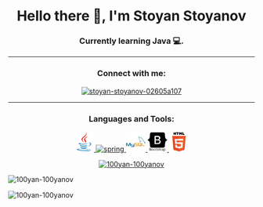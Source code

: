 <h1 align="center">Hello there 👋, I'm Stoyan Stoyanov</h1>
<h3 align="center">Currently learning Java 💻.</h3>
<hr>
<h3 align="center">Connect with me:</h3>
<p align="center">
<a href="https://linkedin.com/in/stoyan-stoyanov-02605a107" target="blank"><img align="center" src="https://raw.githubusercontent.com/rahuldkjain/github-profile-readme-generator/master/src/images/icons/Social/linked-in-alt.svg" alt="stoyan-stoyanov-02605a107" height="30" width="40" /></a>
</p>
<hr>
<h3 align="center">Languages and Tools:</h3>
<p align="center"> <a href="https://www.java.com" target="_blank" rel="noreferrer"> <img src="https://raw.githubusercontent.com/devicons/devicon/master/icons/java/java-original.svg" alt="java" width="40" height="40"/> </a> <a href="https://spring.io/" target="_blank" rel="noreferrer"> <img src="https://www.vectorlogo.zone/logos/springio/springio-icon.svg" alt="spring" width="40" height="40"/> </a> <a href="https://www.mysql.com/" target="_blank" rel="noreferrer"> <img src="https://raw.githubusercontent.com/devicons/devicon/master/icons/mysql/mysql-original-wordmark.svg" alt="mysql" width="40" height="40"/> </a>  <a href="https://getbootstrap.com" target="_blank" rel="noreferrer"> <img src="https://raw.githubusercontent.com/devicons/devicon/master/icons/bootstrap/bootstrap-plain-wordmark.svg" alt="bootstrap" width="40" height="40"/> </a> <a href="https://www.w3.org/html/" target="_blank" rel="noreferrer"> <img src="https://raw.githubusercontent.com/devicons/devicon/master/icons/html5/html5-original-wordmark.svg" alt="html5" width="40" height="40"/> </a> </p>

<p align="center"> <a href="https://github.com/ryo-ma/github-profile-trophy"><img src="https://github-profile-trophy.vercel.app/?username=100yan-100yanov&theme=onedark" alt="100yan-100yanov" /></a> </p>

<p>&nbsp;<img align="left" src="https://github-readme-stats.vercel.app/api?username=100yan-100yanov&theme=onedark" alt="100yan-100yanov" /></p>
<p><img align="center" src="https://github-readme-stats.vercel.app/api/top-langs?username=100yan-100yanov&show_icons=true&locale=en&layout=compact" alt="100yan-100yanov" /></p>

